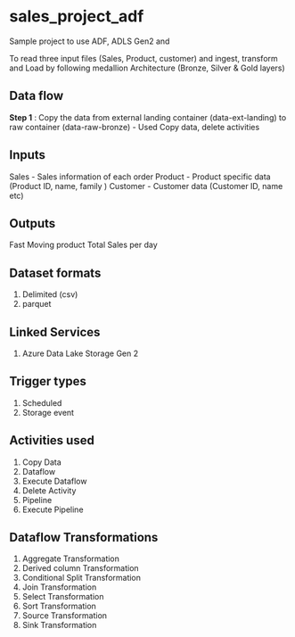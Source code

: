 
# sales_project_adf

Sample project to use ADF, ADLS Gen2 and 

To read three input files (Sales, Product, customer) and ingest, transform and Load by following medallion Architecture   (Bronze, Silver & Gold layers)

Data flow
----------
**Step 1** : Copy the data from external landing container (data-ext-landing) to raw container (data-raw-bronze) - Used Copy data, delete activities


Inputs
------
Sales - Sales information of each order
Product - Product specific data (Product ID, name, family )
Customer - Customer data (Customer ID, name etc)

Outputs
-------
Fast Moving product
Total Sales per day


Dataset formats
---------------
1. Delimited (csv)
2. parquet

Linked Services
---------------
1. Azure Data Lake Storage Gen 2

Trigger types
---------------
1. Scheduled 
2. Storage event


Activities used
---------------
1. Copy Data
2. Dataflow
3. Execute Dataflow
4. Delete Activity
5. Pipeline
6. Execute Pipeline

Dataflow Transformations
------------------------
1. Aggregate Transformation
2. Derived column Transformation
3. Conditional Split Transformation
4. Join Transformation
5. Select Transformation
6. Sort Transformation
7. Source Transformation
8. Sink Transformation


